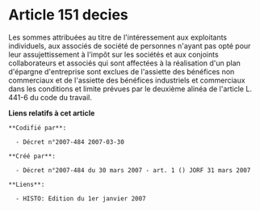 # Article 151 decies

Les sommes attribuées au titre de l'intéressement aux exploitants individuels, aux associés de société de personnes n'ayant
pas opté pour leur assujettissement à l'impôt sur les sociétés et aux conjoints collaborateurs et associés qui sont affectées
à la réalisation d'un plan d'épargne d'entreprise sont exclues de l'assiette des bénéfices non commerciaux et de l'assiette
des bénéfices industriels et commerciaux dans les conditions et limite prévues par le deuxième alinéa de l'article L. 441-6
du code du travail.

**Liens relatifs à cet article**

	**Codifié par**:

	  - Décret n°2007-484 2007-03-30

	**Créé par**:

	  - Décret n°2007-484 du 30 mars 2007 - art. 1 () JORF 31 mars 2007

	**Liens**:

	  - HISTO: Edition du 1er janvier 2007
